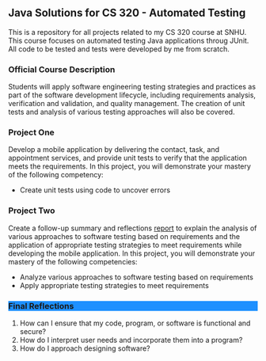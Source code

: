<h2>Java Solutions for CS 320 - Automated Testing</h2>

<p>This is a repository for all projects related to my CS 320 course at SNHU. This course focuses on automated testing Java applications throug JUnit. All code to be tested and tests were developed by me from scratch.</p>

<h3>Official Course Description</h3>
<p>Students will apply software engineering testing strategies and practices as part of the software development lifecycle, including requirements analysis, verification and validation, and quality management. The creation of unit tests and analysis of various testing approaches will also be covered.</p> 

<h3>Project One</h3>
<p>Develop a mobile application by delivering the contact, task, and appointment services, and provide unit tests to verify that the application meets the requirements. In this project, you will demonstrate your mastery of the following competency:
<ul><li>Create unit tests using code to uncover errors</li></ul> </p>

<h3>Project Two</h3>
<p>Create a follow-up summary and reflections <a href="https://docs.google.com/document/d/1yv3aK2w6YDvOMk-B_yZj1mWrZAp5FfN1iaz3nph_4rg/edit?usp=sharing" target="_blank">report</a> to explain the analysis of various approaches to software testing based on requirements and the application of appropriate testing strategies to meet requirements while developing the mobile application. In this project, you will demonstrate your mastery of the following competencies:
  <ul>
    <li>Analyze various approaches to software testing based on requirements</li>
    <li>Apply appropriate testing strategies to meet requirements</li>
  </ul>
</p>


<h3 style="background-color:DodgerBlue;">Final Reflections</h3>
<p><ol>
  <li>How can I ensure that my code, program, or software is functional and secure?</li>
  <li>How do I interpret user needs and incorporate them into a program?</li>
  <li>How do I approach designing software?</li>
  </ol>
</p>


    
    
    

